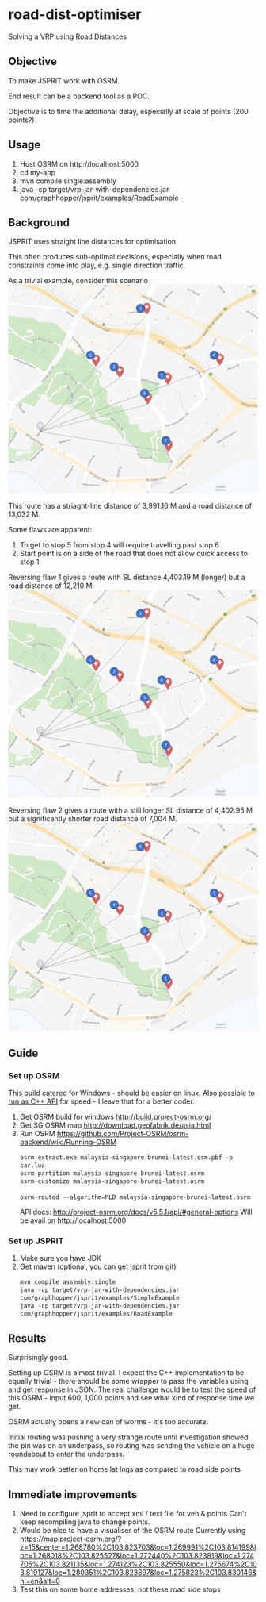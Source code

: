 # road-dist-optimiser
Solving a VRP using Road Distances

## Objective

To make JSPRIT work with OSRM.

End result can be a backend tool as a POC.

Objective is to time the additional delay, especially at scale of points (200 points?)


## Usage

 1. Host OSRM on http://localhost:5000
 2. cd my-app
 3. mvn compile single:assembly
 4. java -cp target/vrp-jar-with-dependencies.jar com/graphhopper/jsprit/examples/RoadExample

## Background

JSPRIT uses straight line distances for optimisation.

This often produces sub-optimal decisions, especially when road constraints come into play, e.g. single direction traffic.

As a trivial example, consider this scenario
![Simple Singapore Optimisation](https://raw.githubusercontent.com/ariua91/road-dist-optimiser/dev/readme_imgs/straight_line.PNG)

This route has a striaght-line distance of 3,991.16 M and a road distance of 13,032 M.

Some flaws are apparent:
 1. To get to stop 5 from stop 4 will require travelling past stop 6
 2. Start point is on a side of the road that does not allow quick access to stop 1

Reversing flaw 1 gives a route with SL distance 4,403.19 M (longer) but a road distance of 12,210 M.
![Simple Change to reverse flaw 1](https://raw.githubusercontent.com/ariua91/road-dist-optimiser/dev/readme_imgs/swap%205%206.png)

Reversing flaw 2 gives a route with a still longer SL distance of 4,402.95 M but a significantly shorter road distance of 7,004 M.
![Large Change to reverse flaw 2](https://raw.githubusercontent.com/ariua91/road-dist-optimiser/dev/readme_imgs/revamp.png)

## Guide

### Set up OSRM

This build catered for Windows - should be easier on linux.
Also possible to [run as C++ API](http://project-osrm.org/docs/v5.5.1/api/#introduction) for speed - I leave that for a better coder.

 1. Get OSRM build for windows http://build.project-osrm.org/
 2. Get SG OSRM map http://download.geofabrik.de/asia.html
 3. Run OSRM https://github.com/Project-OSRM/osrm-backend/wiki/Running-OSRM
    ```
    osrm-extract.exe malaysia-singapore-brunei-latest.osm.pbf -p car.lua
    osrm-partition malaysia-singapore-brunei-latest.osrm
    osrm-customize malaysia-singapore-brunei-latest.osrm

    osrm-routed --algorithm=MLD malaysia-singapore-brunei-latest.osrm
    ```
    API docs: http://project-osrm.org/docs/v5.5.1/api/#general-options
    Will be avail on http://localhost:5000

### Set up JSPRIT

 1. Make sure you have JDK
 2. Get maven (optional, you can get jsprit from git)
    ```
    mvn compile assembly:single
    java -cp target/vrp-jar-with-dependencies.jar com/graphhopper/jsprit/examples/SimpleExample
    java -cp target/vrp-jar-with-dependencies.jar com/graphhopper/jsprit/examples/RoadExample
    ```

## Results

Surprisingly good.

Setting up OSRM is almost trivial.
I expect the C++ implementation to be equally trivial - there should be some wrapper to pass the variables using and get response in JSON.
The real challenge would be to test the speed of this OSRM - input 600, 1,000 points and see what kind of response time we get.

OSRM actually opens a new can of worms - it's too accurate.

Initial routing was pushing a very strange route until investigation showed the pin was on an underpass, so routing was sending the vehicle on a huge roundabout to enter the underpass.

This may work better on home lat lngs as compared to road side points


## Immediate improvements

 1. Need to configure jsprit to accept xml / text file for veh & points
    Can't keep recompiling java to change points.
 2. Would be nice to have a visualiser of the OSRM route
    Currently using https://map.project-osrm.org/?z=15&center=1.268780%2C103.823703&loc=1.269991%2C103.814199&loc=1.268018%2C103.825527&loc=1.272440%2C103.823819&loc=1.274705%2C103.821135&loc=1.274123%2C103.825550&loc=1.275674%2C103.819127&loc=1.280351%2C103.823897&loc=1.275823%2C103.830146&hl=en&alt=0
 3. Test this on some home addresses, not these road side stops
